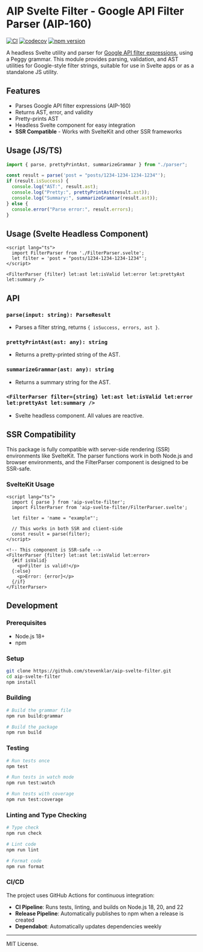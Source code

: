 # AIP Svelte Filter - Google API Filter Parser (AIP-160)

[![CI](https://github.com/stevenklar/aip-svelte-filter/actions/workflows/ci.yml/badge.svg)](https://github.com/stevenklar/aip-svelte-filter/actions/workflows/ci.yml)
[![codecov](https://codecov.io/gh/stevenklar/aip-svelte-filter/branch/main/graph/badge.svg)](https://codecov.io/gh/stevenklar/aip-svelte-filter)
[![npm version](https://badge.fury.io/js/aip-svelte-filter.svg)](https://badge.fury.io/js/aip-svelte-filter)

A headless Svelte utility and parser for [Google API filter expressions](https://google.aip.dev/160), using a Peggy grammar. This module provides parsing, validation, and AST utilities for Google-style filter strings, suitable for use in Svelte apps or as a standalone JS utility.

## Features

- Parses Google API filter expressions (AIP-160)
- Returns AST, error, and validity
- Pretty-prints AST
- Headless Svelte component for easy integration
- **SSR Compatible** - Works with SvelteKit and other SSR frameworks

## Usage (JS/TS)

```ts
import { parse, prettyPrintAst, summarizeGrammar } from "./parser";

const result = parse('post = "posts/1234-1234-1234-1234"');
if (result.isSuccess) {
  console.log("AST:", result.ast);
  console.log("Pretty:", prettyPrintAst(result.ast));
  console.log("Summary:", summarizeGrammar(result.ast));
} else {
  console.error("Parse error:", result.errors);
}
```

## Usage (Svelte Headless Component)

```svelte
<script lang="ts">
  import FilterParser from './FilterParser.svelte';
  let filter = 'post = "posts/1234-1234-1234-1234"';
</script>

<FilterParser {filter} let:ast let:isValid let:error let:prettyAst let:summary />
```

## API

### `parse(input: string): ParseResult`

- Parses a filter string, returns `{ isSuccess, errors, ast }`.

### `prettyPrintAst(ast: any): string`

- Returns a pretty-printed string of the AST.

### `summarizeGrammar(ast: any): string`

- Returns a summary string for the AST.

### `<FilterParser filter={string} let:ast let:isValid let:error let:prettyAst let:summary />`

- Svelte headless component. All values are reactive.

## SSR Compatibility

This package is fully compatible with server-side rendering (SSR) environments like SvelteKit. The parser functions work in both Node.js and browser environments, and the FilterParser component is designed to be SSR-safe.

### SvelteKit Usage

```svelte
<script lang="ts">
  import { parse } from 'aip-svelte-filter';
  import FilterParser from 'aip-svelte-filter/FilterParser.svelte';

  let filter = 'name = "example"';

  // This works in both SSR and client-side
  const result = parse(filter);
</script>

<!-- This component is SSR-safe -->
<FilterParser {filter} let:ast let:isValid let:error>
  {#if isValid}
    <p>Filter is valid!</p>
  {:else}
    <p>Error: {error}</p>
  {/if}
</FilterParser>
```

## Development

### Prerequisites

- Node.js 18+
- npm

### Setup

```bash
git clone https://github.com/stevenklar/aip-svelte-filter.git
cd aip-svelte-filter
npm install
```

### Building

```bash
# Build the grammar file
npm run build:grammar

# Build the package
npm run build
```

### Testing

```bash
# Run tests once
npm test

# Run tests in watch mode
npm run test:watch

# Run tests with coverage
npm run test:coverage
```

### Linting and Type Checking

```bash
# Type check
npm run check

# Lint code
npm run lint

# Format code
npm run format
```

### CI/CD

The project uses GitHub Actions for continuous integration:

- **CI Pipeline**: Runs tests, linting, and builds on Node.js 18, 20, and 22
- **Release Pipeline**: Automatically publishes to npm when a release is created
- **Dependabot**: Automatically updates dependencies weekly

---

MIT License.
